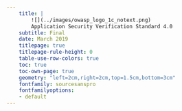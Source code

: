 ```yaml
---
    title: |
        ![](../images/owasp_logo_1c_notext.png)  
        Application Security Verification Standard 4.0  
    subtitle: Final
    date: March 2019
    titlepage: true
    titlepage-rule-height: 0
    table-use-row-colors: true
    toc: true
    toc-own-page: true
    geometry: "left=2cm,right=2cm,top=1.5cm,bottom=3cm"
    fontfamily: sourcesanspro
    fontfamilyoptions: 
    - default
---
```


